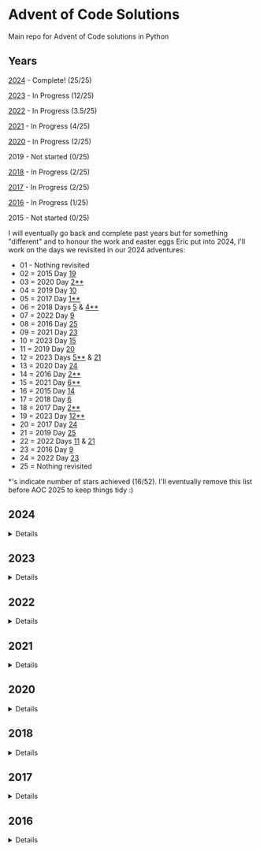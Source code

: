 # Advent of Code Solutions

Main repo for Advent of Code solutions in Python

## Years

[2024](#2024) - Complete! (25/25)

[2023](#2023) - In Progress (12/25)

[2022](#2022) - In Progress (3.5/25)

[2021](#2021) - In Progress (4/25)

[2020](#2020) - In Progress (2/25)

2019 - Not started (0/25)

[2018](#2018) - In Progress (2/25)

[2017](#2017) - In Progress (2/25)

[2016](#2016) - In Progress (1/25)

2015 - Not started (0/25)

I will eventually go back and complete past years but for something "different" and to honour
the work and easter eggs Eric put into 2024, I'll work on the days we revisited in our 2024 adventures:

* 01 - Nothing revisited
* 02 = 2015 Day [19](https://adventofcode.com/2015/day/19)
* 03 = 2020 Day [2**](https://adventofcode.com/2020/day/2)
* 04 = 2019 Day [10](https://adventofcode.com/2019/day/10)
* 05 = 2017 Day [1**](https://adventofcode.com/2017/day/1)
* 06 = 2018 Days [5](https://adventofcode.com/2018/day/5) & [4**](https://adventofcode.com/2018/day/4)
* 07 = 2022 Day [9](https://adventofcode.com/2022/day/9)
* 08 = 2016 Day [25](https://adventofcode.com/2016/day/25)
* 09 = 2021 Day [23](https://adventofcode.com/2021/day/23)
* 10 = 2023 Day [15](https://adventofcode.com/2023/day/15)
* 11 = 2019 Day [20](https://adventofcode.com/2019/day/20)
* 12 = 2023 Days [5**](https://adventofcode.com/2023/day/5) & [21](https://adventofcode.com/2023/day/21)
* 13 = 2020 Day [24](https://adventofcode.com/2020/day/24)
* 14 = 2016 Day [2**](https://adventofcode.com/2016/day/2)
* 15 = 2021 Day [6**](https://adventofcode.com/2021/day/6)
* 16 = 2015 Day [14](https://adventofcode.com/2015/day/14)
* 17 = 2018 Day [6](https://adventofcode.com/2018/day/6)
* 18 = 2017 Day [2**](https://adventofcode.com/2017/day/2)
* 19 = 2023 Day [12**](https://adventofcode.com/2023/day/12)
* 20 = 2017 Day [24](https://adventofcode.com/2017/day/24)
* 21 = 2019 Day [25](https://adventofcode.com/2019/day/25)
* 22 = 2022 Days [11](https://adventofcode.com/2022/day/11) & [21](https://adventofcode.com/2022/day/21)
* 23 = 2016 Day [9](https://adventofcode.com/2016/day/9)
* 24 = 2022 Day [23](https://adventofcode.com/2022/day/23)
* 25 = Nothing revisited

*'s indicate number of stars achieved (16/52). I'll eventually remove this list before AOC 2025 to keep things tidy :)

## 2024

<details>

[Day 01](/2024/day01.py) - Part 1 & 2

[Day 02](/2024/day02.py) - Part 1 & 2

[Day 03](/2024/day03.py) - Part 1 & 2

[Day 04](/2024/day04.py) - Part 1 & 2

[Day 05](/2024/day05.py) - Part 1 & 2

[Day 06](/2024/day06.py) - Part 1 & 2

[Day 07](/2024/day07.py) - Part 1 & 2

[Day 08](/2024/day08.py) - Part 1 & 2

[Day 09](/2024/day09.py) - Part 1 & 2

[Day 10](/2024/day10.py) - Part 1 & 2

[Day 11](/2024/day11.py) - Part 1 & 2

[Day 12](/2024/day12.py) - Part 1 & 2

[Day 13](/2024/day13.py) - Part 1 & 2

[Day 14](/2024/day14.py) - Part 1 & 2

[Day 15](/2024/day15.py) - Part 1 & 2

**[Day 16](/2024/day16.py) - Part 1 & 2:** Dijkstra's algorithm

**[Day 17](/2024/day17.py) - Part 1 & 2:** Recursion

**[Day 18](/2024/day18.py) - Part 1 & 2:** BFS

**[Day 19](/2024/day19.py) - Part 1 & 2:** Memoization, recursion and the cache decorator

**[Day 20](/2024/day20.py) - Part 1 & 2:** BFS and 'teleporting' in a grid.

**[Day 21](/2024/day21.py) - Part 1 & 2:** BFS and recursion

**[Day 22](/2024/day22.py) - Part 1 & 2:** Iterative number transformation

**[Day 23](/2024/day23.py) - Part 1 & 2:** DFS

**[Day 24](/2024/day24.py) - Part 1 & 2:** Recursion and logical operators

**[Day 25](/2024/day25.py) - Only 1 Part:** Transposing grid

</details>

## 2023

<details>

[Day 01](/2023/day01.py) - Part 1 & 2

[Day 02](/2023/day02.py) - Part 1 & 2

[Day 03](/2023/day03.py) - Part 1 & 2

[Day 04](/2023/day04.py) - Part 1 & 2

[Day 05](/2023/day05.py) - Part 1 & 2

[Day 06](/2023/day06.py) - Part 1 & 2

[Day 07](/2023/day07.py) - Part 1 & 2

[Day 08](/2023/day08.py) - Part 1 & 2

[Day 09](/2023/day09.py) - Part 1 & 2

**[Day 10](/2023/day10.py) - Part 1 & 2:** BFS, areas inside loops

**[Day 11](/2023/day11.py) - Part 1 & 2:** Pairwise comparison, distance calculation

**[Day 12](/2023/day12.py) - Part 1 & 2:** Recursion

</details>

## 2022

<details>

[Day 01](/2022/day01.py) - Part 1 & 2

[Day 02](/2022/day02.py) - Part 1 & 2

[Day 03](/2022/day02.py) - Part 1 & 2

[Day 04](/2022/day04.py) - Part 1

</details>

## 2021

<details>

[Day 01](/2021/day01.py) - Part 1 & 2

[Day 02](/2021/day02.py) - Part 1 & 2

**[Day 03](/2021/day03.py) - Part 1 & 2:** Bitwise arithmetic

**[Day 06](/2021/day06.py) - Part 1 & 2:** Dynamic programming

</details>

## 2020

<details>

[Day 01](/2020/day01.py) - Part 1 & 2

[Day 02](/2020/day02.py) - Part 1 & 2

</details>

## 2018

<details>

**[Day 01](/2018/day01.py) - Part 1 & 2:** "cycle" function to create a repeating/looping iterable

**[Day 04](/2018/day04.py) - Part 1 & 2:** Datetime manipulation and roster grid

</details>

## 2017

<details>

[Day 01](/2017/day01.py) - Part 1 & 2

**[Day 02](/2017/day02.py) - Part 1 & 2:** Number manipulation and comparing pairs of numbers in an array

</details>

## 2016

<details>

**[Day 02](/2016/day02.py) - Part 1 & 2:** "Keypad" grid traversal with invalid neighbours

</details>